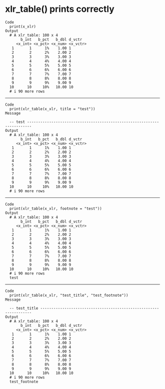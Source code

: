 # xlr_table() prints correctly

    Code
      print(x_xlr)
    Output
      # A xlr_table: 100 x 4
           b_int   b_pct   b_dbl d_vctr  
         <x_int> <x_pct> <x_num> <x_vctr>
       1       1      1%    1.00 1       
       2       2      2%    2.00 2       
       3       3      3%    3.00 3       
       4       4      4%    4.00 4       
       5       5      5%    5.00 5       
       6       6      6%    6.00 6       
       7       7      7%    7.00 7       
       8       8      8%    8.00 8       
       9       9      9%    9.00 9       
      10      10     10%   10.00 10      
      # i 90 more rows

---

    Code
      print(xlr_table(x_xlr, title = "test"))
    Message
      
      -- test ------------------------------------------------------------------------
    Output
      # A xlr_table: 100 x 4
           b_int   b_pct   b_dbl d_vctr  
         <x_int> <x_pct> <x_num> <x_vctr>
       1       1      1%    1.00 1       
       2       2      2%    2.00 2       
       3       3      3%    3.00 3       
       4       4      4%    4.00 4       
       5       5      5%    5.00 5       
       6       6      6%    6.00 6       
       7       7      7%    7.00 7       
       8       8      8%    8.00 8       
       9       9      9%    9.00 9       
      10      10     10%   10.00 10      
      # i 90 more rows

---

    Code
      print(xlr_table(x_xlr, footnote = "test"))
    Output
      # A xlr_table: 100 x 4
           b_int   b_pct   b_dbl d_vctr  
         <x_int> <x_pct> <x_num> <x_vctr>
       1       1      1%    1.00 1       
       2       2      2%    2.00 2       
       3       3      3%    3.00 3       
       4       4      4%    4.00 4       
       5       5      5%    5.00 5       
       6       6      6%    6.00 6       
       7       7      7%    7.00 7       
       8       8      8%    8.00 8       
       9       9      9%    9.00 9       
      10      10     10%   10.00 10      
      # i 90 more rows
      test

---

    Code
      print(xlr_table(x_xlr, "test_title", "test_footnote"))
    Message
      
      -- test_title ------------------------------------------------------------------
    Output
      # A xlr_table: 100 x 4
           b_int   b_pct   b_dbl d_vctr  
         <x_int> <x_pct> <x_num> <x_vctr>
       1       1      1%    1.00 1       
       2       2      2%    2.00 2       
       3       3      3%    3.00 3       
       4       4      4%    4.00 4       
       5       5      5%    5.00 5       
       6       6      6%    6.00 6       
       7       7      7%    7.00 7       
       8       8      8%    8.00 8       
       9       9      9%    9.00 9       
      10      10     10%   10.00 10      
      # i 90 more rows
      test_footnote

